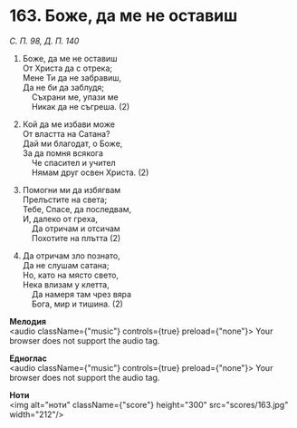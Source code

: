 # 163. Боже, да ме не оставиш  

*С. П. 98, Д. П. 140*  

1. Боже, да ме не оставиш  
От Христа да с отрека;  
Мене Ти да не забравиш,  
Да не би да заблудя;  
    Съхрани ме, упази ме  
    Никак да не съгреша. (2)  

2. Кой да ме избави може  
От властта на Сатана?  
Дай ми благодат, о Боже,  
За да помня всякога  
    Че спасител и учител  
    Нямам друг освен Христа. (2)  

3. Помогни ми да избягвам  
Прелъстите на света;  
Тебе, Спасе, да последвам,  
И, далеко от греха,  
    Да отричам и отсичам  
    Похотите на плътта (2)  

4. Да отричам зло познато,  
Да не слушам сатана;  
Но, като на място свето,  
Нека влизам у клетта,  
    Да намеря там чрез вяра  
    Бога, мир и тишина. (2)  

__Мелодия__  
<audio className={"music"} controls={true} preload={"none"}><source src="mp3/163.mp3" type="audio/mpeg"/>
Your browser does not support the audio tag.
</audio>  

__Едноглас__  
<audio className={"music"} controls={true} preload={"none"}><source src="transp/163.mp3" type="audio/mpeg"/>
Your browser does not support the audio tag.
</audio>  

__Ноти__  
<img alt="ноти" className={"score"} height="300" src="scores/163.jpg" width="212"/>
